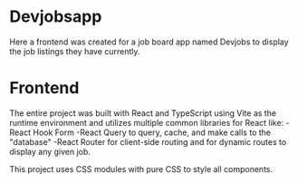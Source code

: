 # Devjobsapp
Here a frontend was created for a job board app named Devjobs to display the job listings they have currently.

# Frontend
The entire project was built with React and TypeScript using Vite as the runtime environment and utilizes multiple common libraries for React like:
-React Hook Form
-React Query to query, cache, and make calls to the "database"
-React Router for client-side routing and for dynamic routes to display any given job.

This project uses CSS modules with pure CSS to style all components.
